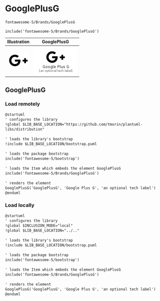 # GooglePlusG


```text
fontawesome-5/Brands/GooglePlusG
```

```text
include('fontawesome-5/Brands/GooglePlusG')
```



| Illustration | GooglePlusG |
| :---: | :---: |
| ![illustration for Illustration](../../fontawesome-5/Brands/GooglePlusG.png) | ![illustration for GooglePlusG](../../fontawesome-5/Brands/GooglePlusG.Local.png) |




## GooglePlusG

### Load remotely
```plantuml
@startuml
' configures the library
!global $LIB_BASE_LOCATION="https://github.com/tmorin/plantuml-libs/distribution"

' loads the library's bootstrap
!include $LIB_BASE_LOCATION/bootstrap.puml

' loads the package bootstrap
include('fontawesome-5/bootstrap')

' loads the Item which embeds the element GooglePlusG
include('fontawesome-5/Brands/GooglePlusG')

' renders the element
GooglePlusG('GooglePlusG', 'Google Plus G', 'an optional tech label')
@enduml
```

### Load locally
```plantuml
@startuml
' configures the library
!global $INCLUSION_MODE="local"
!global $LIB_BASE_LOCATION="../.."

' loads the library's bootstrap
!include $LIB_BASE_LOCATION/bootstrap.puml

' loads the package bootstrap
include('fontawesome-5/bootstrap')

' loads the Item which embeds the element GooglePlusG
include('fontawesome-5/Brands/GooglePlusG')

' renders the element
GooglePlusG('GooglePlusG', 'Google Plus G', 'an optional tech label')
@enduml
```

